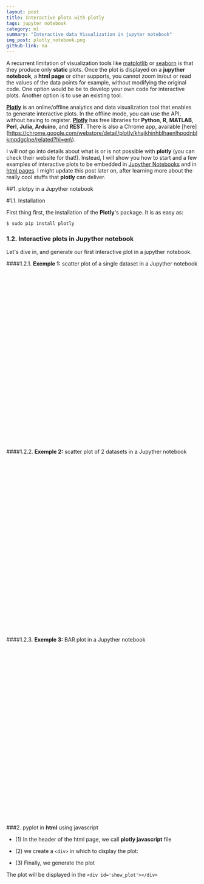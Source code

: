 ```yaml
---
layout: post
title: Interactive plots with plotly
tags: jupyter notebook
category: ml
summary: "Interactive data Visualization in jupyter notebook"
img_post: plotly_notebook.png
github-link: na
---
```



<script src="/js/plotly-latest.min.js"></script>

A recurrent limitation of visualization tools like [matplotlib](http://matplotlib.org) or [seaborn](https://stanford.edu/~mwaskom/software/seaborn/) is that they produce only **static** plots. Once the plot is displayed on a **jupyther notebook**, a **html page** or other supports, you cannot zoom in/out or read the values of the data points for example, without modifying the original code. One option would be be to develop your own code for interactive plots. Another option is to use an existing tool.

[**Plotly**](https://plot.ly/) is an online/offline analytics and data visualization tool that enables to generate interactive plots. In the offline mode, you can use the API, without having to register.
[**Plotly**](https://plot.ly/) has free libraries for **Python**, **R**, **MATLAB**, **Perl**, **Julia**, **Arduino**, and **REST**. There is also a Chrome app, available [here](https://chrome.google.com/webstore/detail/plotly/khajkhinhblhaenlhpodnblkmpdgclne/related?hl=en\).

I will *not* go into details about what is or is not possible with **plotly** (you can check their website for that!). Instead, I will show you how to start and a few examples of interactive plots to be embedded in <a href="nb">Jupyther Notebooks</a> and in <a href="html">html pages</a>.
I might update this post later on, after learning more about the really cool stuffs that **plotly** can deliver.

##1.<a name="nb"></a>  plotpy in a Jupyther notebook

#1.1. Installation

First thing first, the installation of the **Plotly**'s package. It is as easy as:

`$ sudo pip install plotly `
    

### 1.2. Interactive plots in Jupyther notebook

Let's dive in, and generate our first interactive plot in a jupyther notebook. 


####1.2.1. **Exemple 1:** scatter plot of a single dataset in a Jupyther notebook


<script src="https://gist.github.com/jmlb/454d7aa05d3c90a3373e8f17d895cfd3.js"></script>

<div id="show_plot_01" style="width:600px; height:450px;"></div>
<script>
    myplot = document.getElementById('show_plot_01');
    Plotly.plot( myplot, [{
    x: [0, 1, 2, 3, 4, 5, 6, 7, 8, 9, 10, 11, 12, 13, 14, 15],
    y: [13, 13.2, 11.3, 12, 8.4, 9, 9.5, 6.5, 6.8, 4.3, 3.2, 2.8, 1.1, 0] }], {
    margin: { t:0 } } );
</script>


####1.2.2. **Exemple 2:** scatter plot of 2 datasets in a Jupyther notebook

<script src="https://gist.github.com/jmlb/ffa0aaa34c0ab66460fa13bef6aebeaf.js"></script>

<div id="show_plot_02" style="width:600px; height:450px;"></div>
<script>
    myplot = document.getElementById('show_plot_02');
    Plotly.plot( myplot, [{
    x: [0, 1, 2, 3, 4, 5, 6, 7, 8, 9, 10, 11, 12, 13, 14, 15],
    y: [13, 13.2, 11.3, 12, 8.4, 9, 9.5, 6.5, 6.8, 4.3, 3.2, 2.8, 1.1, 0] },
	{
    x: [0, 1, 2, 3, 4, 5, 6, 7, 8, 9, 10, 11, 12, 13, 14, 15],
  	y: [1, 1.3, 13, 16, 12.5, 11, 11.5, 8.5, 8.8, 6.3, 5.2, 4.8, 3.1, 2]} 
     ], {
    margin: { t:0 } } );
</script>



####1.2.3. **Exemple 3:** BAR plot in a Jupyther notebook

<script src="https://gist.github.com/jmlb/6cbea8fcc1687e74d8adaeab2ef0114e.js"></script>
<div id="show_plot_03" style="width:600px; height:450px;"></div>
<script>
    myplot = document.getElementById('show_plot_03');
    var data = [
  {
    x: [0, 1, 2, 3, 4, 5, 6, 7, 8, 9, 10, 11, 12, 13, 14, 15],
    y: [13, 13.2, 11.3, 12, 8.4, 9, 9.5, 6.5, 6.8, 4.3, 3.2, 2.8, 1.1, 0] ,
    type: 'bar'
  }
];
Plotly.newPlot(myplot, data);
</script>


###2. <a name="html"></a> pyplot in **html** using javascript

* (1) In the header of the html page, we call **plotly javascript** file
<script src="https://gist.github.com/jmlb/9c747dd0310d3c99428ca489a5978313.js"></script>


* (2) we create a `<div>` in which to display the plot:
<script src="https://gist.github.com/jmlb/3879b1a440ea9a06435e97e3a502e0db.js"></script>

* (3) Finally, we generate the plot

<script src="https://gist.github.com/jmlb/4cb1e0a693315d9512c95491662a4399.js"></script>

The plot will be displayed in the `<div id='show_plot'></div>`
